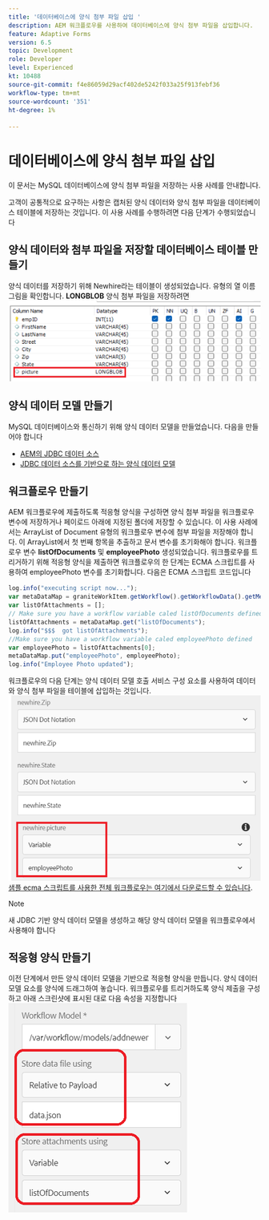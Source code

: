 ```yaml
---
title: '데이터베이스에 양식 첨부 파일 삽입 '
description: AEM 워크플로우를 사용하여 데이터베이스에 양식 첨부 파일을 삽입합니다.
feature: Adaptive Forms
version: 6.5
topic: Development
role: Developer
level: Experienced
kt: 10488
source-git-commit: f4e86059d29acf402de5242f033a25f913febf36
workflow-type: tm+mt
source-wordcount: '351'
ht-degree: 1%

---
```


# 데이터베이스에 양식 첨부 파일 삽입

이 문서는 MySQL 데이터베이스에 양식 첨부 파일을 저장하는 사용 사례를 안내합니다.

고객이 공통적으로 요구하는 사항은 캡처된 양식 데이터와 양식 첨부 파일을 데이터베이스 테이블에 저장하는 것입니다.
이 사용 사례를 수행하려면 다음 단계가 수행되었습니다

## 양식 데이터와 첨부 파일을 저장할 데이터베이스 테이블 만들기

양식 데이터를 저장하기 위해 Newhire라는 테이블이 생성되었습니다. 유형의 열 이름 그림을 확인합니다. **LONGBLOB** 양식 첨부 파일을 저장하려면
![테이블 스키마](assets/insert-picture-table.png)

## 양식 데이터 모델 만들기

MySQL 데이터베이스와 통신하기 위해 양식 데이터 모델을 만들었습니다. 다음을 만들어야 합니다

* [AEM의 JDBC 데이터 소스](./data-integration-technical-video-setup.md)
* [JDBC 데이터 소스를 기반으로 하는 양식 데이터 모델](./jdbc-data-model-technical-video-use.md)

## 워크플로우 만들기

AEM 워크플로우에 제출하도록 적응형 양식을 구성하면 양식 첨부 파일을 워크플로우 변수에 저장하거나 페이로드 아래에 지정된 폴더에 저장할 수 있습니다. 이 사용 사례에서는 ArrayList of Document 유형의 워크플로우 변수에 첨부 파일을 저장해야 합니다. 이 ArrayList에서 첫 번째 항목을 추출하고 문서 변수를 초기화해야 합니다. 워크플로우 변수 **listOfDocuments** 및 **employeePhoto** 생성되었습니다.
워크플로우를 트리거하기 위해 적응형 양식을 제출하면 워크플로우의 한 단계는 ECMA 스크립트를 사용하여 employeePhoto 변수를 초기화합니다. 다음은 ECMA 스크립트 코드입니다

```javascript
log.info("executing script now...");
var metaDataMap = graniteWorkItem.getWorkflow().getWorkflowData().getMetaDataMap();
var listOfAttachments = [];
// Make sure you have a workflow variable caled listOfDocuments defined
listOfAttachments = metaDataMap.get("listOfDocuments");
log.info("$$$  got listOfAttachments");
//Make sure you have a workflow variable caled employeePhoto defined
var employeePhoto = listOfAttachments[0];
metaDataMap.put("employeePhoto", employeePhoto);
log.info("Employee Photo updated");
```

워크플로우의 다음 단계는 양식 데이터 모델 호출 서비스 구성 요소를 사용하여 데이터와 양식 첨부 파일을 테이블에 삽입하는 것입니다.
![인서트](assets/fdm-insert-pic.png)
[샘플 ecma 스크립트를 사용한 전체 워크플로우는 여기에서 다운로드할 수 있습니다](assets/add-new-employee.zip).

>[!NOTE]
> 새 JDBC 기반 양식 데이터 모델을 생성하고 해당 양식 데이터 모델을 워크플로우에서 사용해야 합니다

## 적응형 양식 만들기

이전 단계에서 만든 양식 데이터 모델을 기반으로 적응형 양식을 만듭니다. 양식 데이터 모델 요소를 양식에 드래그하여 놓습니다. 워크플로우를 트리거하도록 양식 제출을 구성하고 아래 스크린샷에 표시된 대로 다음 속성을 지정합니다
![양식 첨부 파일](assets/form-attachments.png)